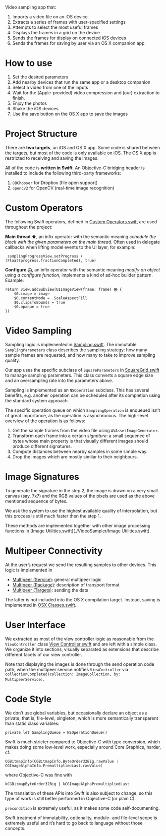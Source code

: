 Video sampling app that:

1. Imports a video file on an iOS device
1. Extracts a series of frames with user-specified settings
1. Attempts to select the most useful frames
1. Displays the frames in a grid on the device
1. Sends the frames for display on connected iOS devices
1. Sends the frames for saving by user via an OS X companion app


# How to use 

1. Set the desired parameters
1. Add nearby devices that run the same app or a desktop companion
1. Select a video from one of the inputs
1. Wait for the (Apple-provided) video compression and (our) extraction to finish.
1. Enjoy the photos
1. Shake the iOS devices
1. Use the save button on the OS X app to save the images


# Project Structure

There are **two targets**, an iOS and OS X app. 
Some code is shared between the targets, but most of the code is only available on iOS. 
The OS X app is restricted to receiving and saving the images.

All of the code is **written in Swift**. An Objective-C bridging header is installed to include the following third-party frameworks:

1. `DBChooser` for Dropbox (file open support)
2. `opencv2` for OpenCV (real-time image recognition)



# Custom Operators

The following Swift operators, defined in [Custom Operators.swift](./VideoSampler/Custom%20Operators.swift) are used throughout the project:

**Main thread** ⬆︎, an infix operator with the semantic meaning *schedule the block with the given parameters on the main thread*. Often used in delegate callbacks when lifting model events to the UI layer, for example: 

     samplingProgressView.setProgress ⬆︎ (Float(progress.fractionCompleted), true)

**Configure** ⨁, an infix operator with the semantic meaning *modify an object using a configure function*, implements a kind of ad-hoc builder pattern. Example:

    return view.addSubview(UIImageView(frame: frame) ⨁ {
        $0.image = image
        $0.contentMode = .ScaleAspectFill
        $0.clipsToBounds = true
        $0.opaque = true
    })


# Video Sampling
Sampling logic is implemented in [Sampling.swift](./VideoSampler/Sampling.swift). The immutable `SamplingParameters` class describes the sampling strategy: how many sample frames are requested, and how many to take to improve sampling quality.

Our app uses the specific subclass of `SquareParameters` in [SquareGrid.swift](./VideoSampler/SquareGrid.swift) to manage sampling parameters. This class converts a square edge size and an oversampling rate into the parameters above.

Sampling is implemented as an `NSOperation` subclass. This has several benefits, e.g. another operation can be scheduled after its completion using the standard system approach.

The specific operation queue on which `SamplingOperation` is enqueued isn’t of great importance, as the operation is asynchronous. The high-level overview of the operation is as follows:

1. Get the sample frames from the video file using `AVAssetImageGenerator`.
1. Transform each frame into a certain *signature*: a small sequence of bytes whose main property is that visually different images should produce different signatures.
1. Compute distances between nearby samples in some simple way.
1. Drop the images which are mostly similar to their neighbours.


# Image Signatures
To generate the signature in the step 2, the image is drawn on a very small canvas (say, 7x7) and the RGB values of the pixels are used as the above mentioned sequence of bytes. 

We ask the system to use the highest available quality of interpolation, but this process is still much faster then the step 1.

These methods are implemented together with other image processing functions in [Image Utilities.swift](./VideoSampler/Image Utilities.swift).


# Multipeer Connectivity
At the user’s request we send the resulting samples to other devices. This logic is implemented in 

* [Multipeer (Service)](./VideoSampler/Multipeer%20(Service).swift): general multipeer logic
* [Multipeer (Package)](./VideoSampler/Multipeer%20(Service).swift): description of transport format
* [Multipeer (Targets)](./VideoSampler/Multipeer%20(Targets).swift): sending the data

The latter is not included into the OS X compilation target. Instead, saving is implemented in [OSX Classes.swift](./VideoSamplerCompanion/OSX%20Classes.swift).


# User Interface

We extracted as most of the view controller logic as reasonable from the `ViewController` class [View Controller.swift](./VideoSampler/View%20Controller.swift) and are left with a simple class. We organize it into sections, visually separated as extensions that describe different facets of our view controller.

Note that displaying the images is done through the send operation code path, when the multipeer service notifies `ViewController` via `collectionCompleted(collection: ImageCollection, by: MultipeerService)`. 


# Code Style

We don’t use global variables, but occasionally declare an object as a private, that is, file-level, singleton, which is more semantically transparent than static class variables:

    private let SamplingQueue = NSOperationQueue()


Swift is much stricter compared to Objective-C with type conversion, which makes doing some low-level work, especially around Core Graphics, harder, cf. 
    
    CGBitmapInfo(CGBitmapInfo.ByteOrder32Big.rawValue | CGImageAlphaInfo.PremultipliedLast.rawValue)

where Objective-C was fine with 

    kCGBitmapByteOrder32Big | kCGImageAlphaPremultipliedLast

The translation of these APIs into Swift is also subject to change, so this type of work is still better performed in Objective-C (or plain C).

`precondition` is extremely useful, as it makes some code self-documenting. 

Swift treatment of immutability, optionality, module- and file-level scope is extremely useful and it’s hard to go back to language without those concepts.


